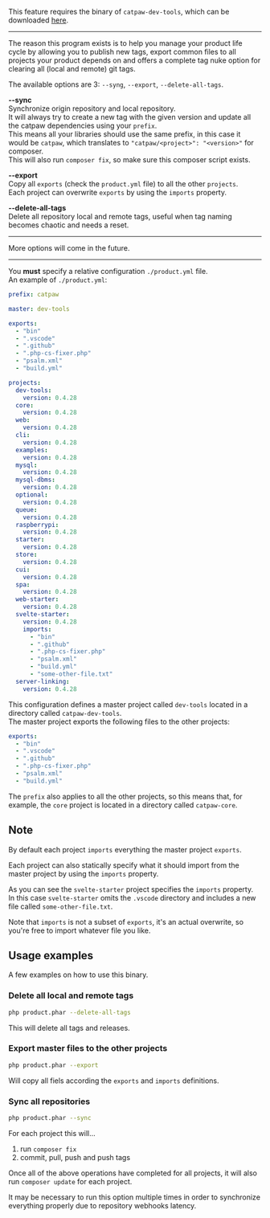 This feature requires the binary of `catpaw-dev-tools`, which can be downloaded [here](https://github.com/tncrazvan/catpaw-dev-tools/releases).
<hr/>

The reason this program exists is to help you manage your product life cycle by allowing you to publish new tags, export common files to all projects your product depends on and offers a complete tag nuke option for clearing all (local and remote) git tags.

The available options are 3: `--syng`, `--export`, `--delete-all-tags`.


__--sync__<br/>
   Synchronize origin repository and local repository.<br/>
   It will always try to create a new tag with the given version and update all the catpaw dependencies using your `prefix`.<br/>
   This means all your libraries should use the same prefix, in this case it would be `catpaw`, which translates to `"catpaw/<project>": "<version>"` for composer.<br/>
   This will also run `composer fix`, so make sure this composer script exists.
   
__--export__<br/>
   Copy all `exports` (check the `product.yml` file) to all the other `projects`.<br/>
   Each project can overwrite `exports` by using the `imports` property.

__--delete-all-tags__<br/>
   Delete all repository local and remote tags, useful when tag naming becomes chaotic and needs a reset.

---

More options will come in the future.

---

You __must__ specify a relative configuration `./product.yml` file.<br/>
An example of `./product.yml`:
```yaml
prefix: catpaw

master: dev-tools

exports:
  - "bin"
  - ".vscode"
  - ".github"
  - ".php-cs-fixer.php"
  - "psalm.xml"
  - "build.yml"

projects:
  dev-tools:
    version: 0.4.28
  core:
    version: 0.4.28
  web:
    version: 0.4.28
  cli:
    version: 0.4.28
  examples:
    version: 0.4.28
  mysql:
    version: 0.4.28
  mysql-dbms:
    version: 0.4.28
  optional:
    version: 0.4.28
  queue:
    version: 0.4.28
  raspberrypi:
    version: 0.4.28
  starter:
    version: 0.4.28
  store:
    version: 0.4.28
  cui:
    version: 0.4.28
  spa:
    version: 0.4.28
  web-starter:
    version: 0.4.28
  svelte-starter:
    version: 0.4.28
    imports:
      - "bin"
      - ".github"
      - ".php-cs-fixer.php"
      - "psalm.xml"
      - "build.yml"
      - "some-other-file.txt"
  server-linking:
    version: 0.4.28
```

This configuration defines a master project called `dev-tools` located in a directory called `catpaw-dev-tools`.<br/>
The master project exports the following files to the other projects:

```yaml
exports:
  - "bin"
  - ".vscode"
  - ".github"
  - ".php-cs-fixer.php"
  - "psalm.xml"
  - "build.yml"
```

The `prefix` also applies to all the other projects, so this means that, for example, the `core` project is located in a directory called `catpaw-core`.

## Note
By default each project `imports` everything the master project `exports`.

Each project can also statically specify what it should import from the master project by using the `imports` property.

As you can see the `svelte-starter` project specifies the `imports` property.<br/>
In this case `svelte-starter` omits the `.vscode` directory and includes a new file called `some-other-file.txt`.

Note that `imports` is not a subset of `exports`, it's an actual overwrite, so you're free to import whatever file you like.


## Usage examples

A few examples on how to use this binary.

### Delete all local and remote tags
```bash
php product.phar --delete-all-tags
```
This will delete all tags and releases.


### Export master files to the other projects
```bash
php product.phar --export
```
Will copy all fiels according the `exports` and `imports` definitions.

### Sync all repositories
```bash
php product.phar --sync
```
For each project this will...
1. run `composer fix`
1. commit, pull, push and push tags

Once all of the above operations have completed for all projects, it will also run `composer update` for each project.

It may be necessary to run this option multiple times in order to synchronize everything properly due to repository webhooks latency.
